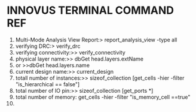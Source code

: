 # INNOVUS TERMINAL COMMAND REF
  1. Multi-Mode Analysis View Report:> report_analysis_view -type all
  2. verifying DRC:> verify_drc
  3. verifying connectivity:>> verify_connectivity
  4. physical layer name:>> dbGet head.layers.extName
  5. or >>dbGet head.layers.name
  6. current design name:>> current_design
  7. totall number of instances:>> sizeof_collection [get_cells -hier -filter "is_hierarchical == false"]
  8. total number of IO pin:>> sizeof_collection [get_ports *]
  9. total number of memory: get_cells -hier -filter "is_memory_cell ==true"
  10. 
